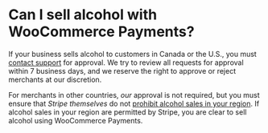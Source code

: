 # Can I sell alcohol with WooCommerce Payments?

If your business sells alcohol to customers in Canada or the U.S., you must [contact support](https://woocommerce.com/my-account/create-a-ticket/) for approval. We try to review all requests for approval within 7 business days, and we reserve the right to approve or reject merchants at our discretion.

For merchants in other countries, _our_ approval is not required, but you must ensure that _Stripe themselves_ do not [prohibit alcohol sales in your region](https://stripe.com/legal/restricted-businesses). If alcohol sales in your region are permitted by Stripe, you are clear to sell alcohol using WooCommerce Payments.